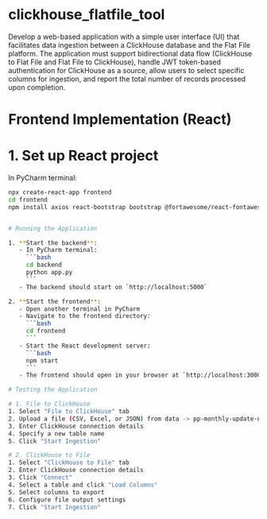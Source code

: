 # clickhouse_flatfile_tool

Develop a web-based application with a simple user interface (UI) that facilitates data 
ingestion between a ClickHouse database and the Flat File platform. The application 
must support bidirectional data flow (ClickHouse to Flat File and Flat File to 
ClickHouse), handle JWT token-based authentication for ClickHouse as a source, 
allow users to select specific columns for ingestion, and report the total number of 
records processed upon completion.

# Frontend Implementation (React)

# 1. Set up React project

In PyCharm terminal:
```bash
npx create-react-app frontend
cd frontend
npm install axios react-bootstrap bootstrap @fortawesome/react-fontawesome @fortawesome/free-solid-svg-icons


# Running the Application

1. **Start the backend**:
   - In PyCharm terminal:
     ```bash
     cd backend
     python app.py
     ```
   - The backend should start on `http://localhost:5000`

2. **Start the frontend**:
   - Open another terminal in PyCharm
   - Navigate to the frontend directory:
     ```bash
     cd frontend
     ```
   - Start the React development server:
     ```bash
     npm start
     ```
   - The frontend should open in your browser at `http://localhost:3000`

# Testing the Application

# 1. File to ClickHouse
1. Select "File to ClickHouse" tab
2. Upload a file (CSV, Excel, or JSON) from data -> pp-monthly-update-new-version.csv
3. Enter ClickHouse connection details
4. Specify a new table name
5. Click "Start Ingestion"

# 2. ClickHouse to File
1. Select "ClickHouse to File" tab
2. Enter ClickHouse connection details
3. Click "Connect"
4. Select a table and click "Load Columns"
5. Select columns to export
6. Configure file output settings
7. Click "Start Ingestion"





